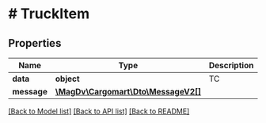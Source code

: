 # # TruckItem

## Properties

Name | Type | Description | Notes
------------ | ------------- | ------------- | -------------
**data** | **object** | ТС |
**message** | [**\MagDv\Cargomart\Dto\MessageV2[]**](MessageV2.md) |  | [optional]

[[Back to Model list]](../../README.md#models) [[Back to API list]](../../README.md#endpoints) [[Back to README]](../../README.md)
